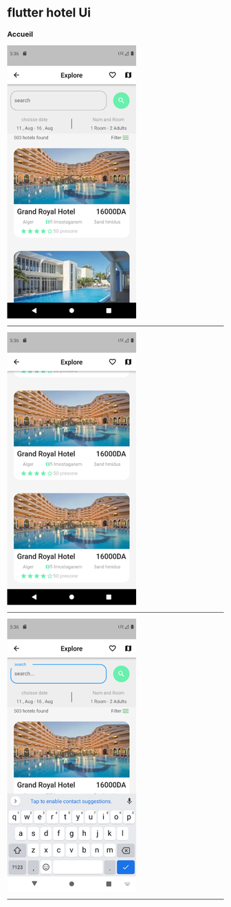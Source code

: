 <h1>flutter hotel Ui</h1>


<h3>Accueil</h3>
<img src="https://github.com/abenkoula71/UI-Hotle/blob/main/Screenshot_1633671961.png" width="300" />
<hr>
<img src="https://github.com/abenkoula71/UI-Hotle/blob/main/Screenshot_1633671967.png" width="300" />
<hr>

<img src="https://github.com/abenkoula71/UI-Hotle/blob/main/Screenshot_1633671982.png" width="300" />
<hr>

